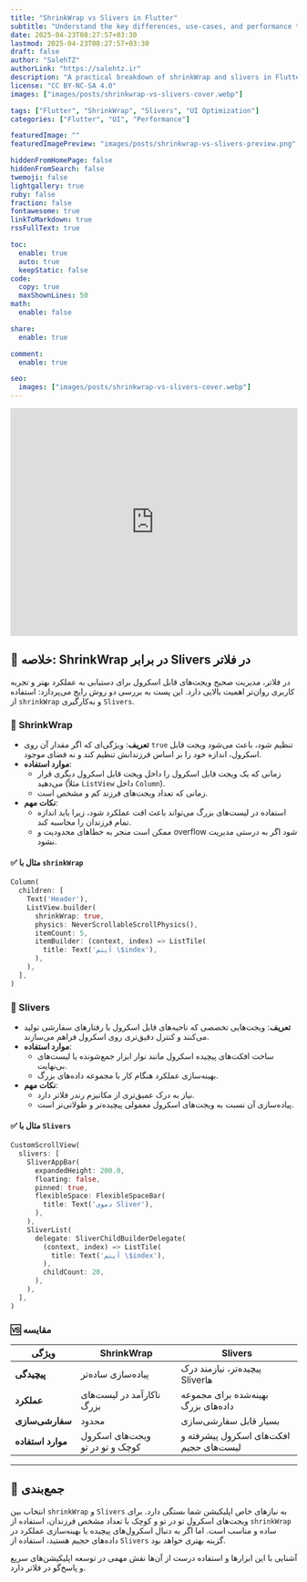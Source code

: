 ```yaml
---
title: "ShrinkWrap vs Slivers in Flutter"
subtitle: "Understand the key differences, use-cases, and performance trade-offs"
date: 2025-04-23T08:27:57+03:30
lastmod: 2025-04-23T08:27:57+03:30
draft: false
author: "SalehTZ"
authorLink: "https://salehtz.ir"
description: "A practical breakdown of shrinkWrap and slivers in Flutter with code examples, use-cases, and when to use each approach."
license: "CC BY-NC-SA 4.0"
images: ["images/posts/shrinkwrap-vs-slivers-cover.webp"]

tags: ["Flutter", "ShrinkWrap", "Slivers", "UI Optimization"]
categories: ["Flutter", "UI", "Performance"]

featuredImage: ""
featuredImagePreview: "images/posts/shrinkwrap-vs-slivers-preview.png"

hiddenFromHomePage: false
hiddenFromSearch: false
twemoji: false
lightgallery: true
ruby: false
fraction: false
fontawesome: true
linkToMarkdown: true
rssFullText: true

toc:
  enable: true
  auto: true
  keepStatic: false
code:
  copy: true
  maxShownLines: 50
math:
  enable: false

share:
  enable: true

comment:
  enable: true

seo:
  images: ["images/posts/shrinkwrap-vs-slivers-cover.webp"]
---
```


<iframe width="100%" height="400" src="https://www.youtube.com/embed/LUqDNnv_dh0" title="ShrinkWrap vs Slivers in Flutter" frameborder="0" allow="accelerometer; autoplay; clipboard-write; encrypted-media; gyroscope; picture-in-picture" allowfullscreen></iframe>

## 🧠 خلاصه: ShrinkWrap در برابر Slivers در فلاتر

در فلاتر، مدیریت صحیح ویجت‌های قابل اسکرول برای دستیابی به عملکرد بهتر و تجربه کاربری روان‌تر اهمیت بالایی دارد. این پست به بررسی دو روش رایج می‌پردازد: استفاده از `shrinkWrap` و به‌کارگیری `Slivers`.

### 🔹 ShrinkWrap

- **تعریف**: ویژگی‌ای که اگر مقدار آن روی `true` تنظیم شود، باعث می‌شود ویجت قابل اسکرول، اندازه خود را بر اساس فرزندانش تنظیم کند و نه فضای موجود.
- **موارد استفاده**:
  - زمانی که یک ویجت قابل اسکرول را داخل ویجت قابل اسکرول دیگری قرار می‌دهید (مثلاً `ListView` داخل `Column`).
  - زمانی که تعداد ویجت‌های فرزند کم و مشخص است.
- **نکات مهم**:
  - استفاده در لیست‌های بزرگ می‌تواند باعث افت عملکرد شود، زیرا باید اندازه تمام فرزندان را محاسبه کند.
  - ممکن است منجر به خطاهای محدودیت و overflow شود اگر به درستی مدیریت نشود.

#### ✅ مثال با `shrinkWrap`

```dart
Column(
  children: [
    Text('Header'),
    ListView.builder(
      shrinkWrap: true,
      physics: NeverScrollableScrollPhysics(),
      itemCount: 5,
      itemBuilder: (context, index) => ListTile(
        title: Text('آیتم \$index'),
      ),
    ),
  ],
)
```

### 🔹 Slivers

- **تعریف**: ویجت‌هایی تخصصی که ناحیه‌های قابل اسکرول با رفتارهای سفارشی تولید می‌کنند و کنترل دقیق‌تری روی اسکرول فراهم می‌سازند.
- **موارد استفاده**:
  - ساخت افکت‌های پیچیده اسکرول مانند نوار ابزار جمع‌شونده یا لیست‌های بی‌نهایت.
  - بهینه‌سازی عملکرد هنگام کار با مجموعه داده‌های بزرگ.
- **نکات مهم**:
  - نیاز به درک عمیق‌تری از مکانیزم رندر فلاتر دارد.
  - پیاده‌سازی آن نسبت به ویجت‌های اسکرول معمولی پیچیده‌تر و طولانی‌تر است.

#### ✅ مثال با `Slivers`

```dart
CustomScrollView(
  slivers: [
    SliverAppBar(
      expandedHeight: 200.0,
      floating: false,
      pinned: true,
      flexibleSpace: FlexibleSpaceBar(
        title: Text('دموی Sliver'),
      ),
    ),
    SliverList(
      delegate: SliverChildBuilderDelegate(
        (context, index) => ListTile(
          title: Text('آیتم \$index'),
        ),
        childCount: 20,
      ),
    ),
  ],
)
```

### 🆚 مقایسه

| ویژگی           | ShrinkWrap                          | Slivers                                                 |
|------------------|--------------------------------------|----------------------------------------------------------|
| **پیچیدگی**      | پیاده‌سازی ساده‌تر                 | پیچیده‌تر، نیازمند درک Sliverها                          |
| **عملکرد**       | ناکارآمد در لیست‌های بزرگ          | بهینه‌شده برای مجموعه داده‌های بزرگ                     |
| **سفارشی‌سازی**  | محدود                               | بسیار قابل سفارشی‌سازی                                  |
| **موارد استفاده**| ویجت‌های اسکرول کوچک و تو در تو     | افکت‌های اسکرول پیشرفته و لیست‌های حجیم                 |

---

## 📝 جمع‌بندی

انتخاب بین `shrinkWrap` و `Slivers` به نیازهای خاص اپلیکیشن شما بستگی دارد. برای ویجت‌های اسکرول تو در تو و کوچک با تعداد مشخص فرزندان، استفاده از `shrinkWrap` ساده و مناسب است. اما اگر به دنبال اسکرول‌های پیچیده یا بهینه‌سازی عملکرد در داده‌های حجیم هستید، استفاده از `Slivers` گزینه بهتری خواهد بود.

آشنایی با این ابزارها و استفاده درست از آن‌ها نقش مهمی در توسعه اپلیکیشن‌های سریع و پاسخ‌گو در فلاتر دارد.

